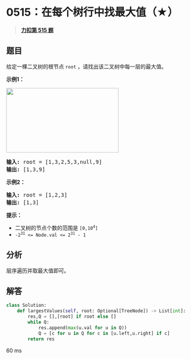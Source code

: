 # 0515：在每个树行中找最大值（★）


> <u>**[力扣第 515 题](https://leetcode.cn/problems/find-largest-value-in-each-tree-row/)**</u>

## 题目

<p>给定一棵二叉树的根节点 <code>root</code> ，请找出该二叉树中每一层的最大值。</p>



<p><strong>示例1：</strong></p>

<p><img alt="" src="https://assets.leetcode.com/uploads/2020/08/21/largest_e1.jpg" style="height: 172px; width: 300px;" /></p>

<pre>
<strong>输入: </strong>root = [1,3,2,5,3,null,9]
<strong>输出: </strong>[1,3,9]
</pre>

<p><strong>示例2：</strong></p>

<pre>
<strong>输入: </strong>root = [1,2,3]
<strong>输出: </strong>[1,3]
</pre>



<p><strong>提示：</strong></p>

<ul>
<li>二叉树的节点个数的范围是 <code>[0,10<sup>4</sup>]</code></li>
<li><meta charset="UTF-8" /><code>-2<sup>31</sup> &lt;= Node.val &lt;= 2<sup>31</sup> - 1</code></li>
</ul>






## 分析

层序遍历并取最大值即可。

## 解答

```python
class Solution:
    def largestValues(self, root: Optional[TreeNode]) -> List[int]:
        res,Q = [],[root] if root else []
        while Q:
            res.append(max(u.val for u in Q))
            Q = [c for u in Q for c in [u.left,u.right] if c]
        return res
```
60 ms
